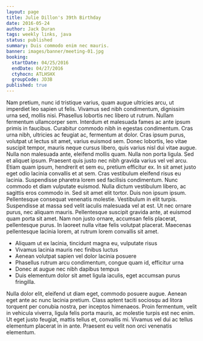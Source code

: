 ```yaml
---
layout: page
title: Julie Dillon's 39th Birthday
date: 2016-05-24
author: Jack Duran
tags: weekly links, java
status: published
summary: Duis commodo enim nec mauris.
banner: images/banner/meeting-01.jpg
booking:
  startDate: 04/25/2016
  endDate: 04/27/2016
  ctyhocn: ATLHSHX
  groupCode: JD3B
published: true
---
```

Nam pretium, nunc id tristique varius, quam augue ultricies arcu, ut imperdiet leo sapien ut felis. Vivamus sed nibh condimentum, dignissim urna sed, mollis nisi. Phasellus lobortis nec libero ut rutrum. Nullam fermentum ullamcorper sem. Interdum et malesuada fames ac ante ipsum primis in faucibus. Curabitur commodo nibh in egestas condimentum. Cras urna nibh, ultricies ac feugiat ac, fermentum at dolor. Cras ipsum purus, volutpat ut lectus sit amet, varius euismod sem. Donec lobortis, leo vitae suscipit tempor, mauris neque cursus libero, quis varius nisl dui vitae augue. Nulla non malesuada ante, eleifend mollis quam. Nulla non porta ligula. Sed et aliquet ipsum. Praesent quis justo nec nibh gravida varius vel vel arcu. Etiam quam ipsum, hendrerit et sem eu, pretium efficitur ex.
In sit amet justo eget odio lacinia convallis et at sem. Cras vestibulum eleifend risus eu lacinia. Suspendisse pharetra lorem sed facilisis condimentum. Nunc commodo et diam vulputate euismod. Nulla dictum vestibulum libero, ac sagittis eros commodo in. Sed sit amet elit tortor. Duis non ipsum ipsum. Pellentesque consequat venenatis molestie. Vestibulum in elit turpis. Suspendisse at massa sed velit iaculis malesuada vel at est. Ut nec ornare purus, nec aliquam mauris. Pellentesque suscipit gravida ante, at euismod quam porta sit amet. Nam non justo ornare, accumsan felis placerat, pellentesque purus. In laoreet nulla vitae felis volutpat placerat. Maecenas pellentesque lacinia lorem, at rutrum lorem convallis sit amet.

* Aliquam ut ex lacinia, tincidunt magna eu, vulputate risus
* Vivamus lacinia mauris nec finibus luctus
* Aenean volutpat sapien vel dolor lacinia posuere
* Phasellus rutrum arcu condimentum, congue quam id, efficitur urna
* Donec at augue nec nibh dapibus tempus
* Duis elementum dolor sit amet ligula iaculis, eget accumsan purus fringilla.

Nulla dolor elit, eleifend ut diam eget, commodo posuere augue. Aenean eget ante ac nunc lacinia pretium. Class aptent taciti sociosqu ad litora torquent per conubia nostra, per inceptos himenaeos. Proin fermentum, velit in vehicula viverra, ligula felis porta mauris, ac molestie turpis est nec enim. Ut eget justo feugiat, mattis tellus et, convallis mi. Vivamus vel dui ac tellus elementum placerat in in ante. Praesent eu velit non orci venenatis elementum.
